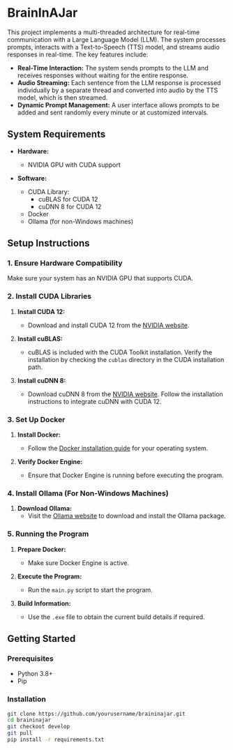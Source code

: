# BrainInAJar

This project implements a multi-threaded architecture for real-time communication with a Large Language Model (LLM). The system processes prompts, interacts with a Text-to-Speech (TTS) model, and streams audio responses in real-time. The key features include:

- **Real-Time Interaction:** The system sends prompts to the LLM and receives responses without waiting for the entire response.
- **Audio Streaming:** Each sentence from the LLM response is processed individually by a separate thread and converted into audio by the TTS model, which is then streamed.
- **Dynamic Prompt Management:** A user interface allows prompts to be added and sent randomly every minute or at customized intervals.


## System Requirements

- **Hardware:**
  - NVIDIA GPU with CUDA support

- **Software:**
  - CUDA Library:
    - cuBLAS for CUDA 12
    - cuDNN 8 for CUDA 12
  - Docker
  - Ollama (for non-Windows machines)

## Setup Instructions

### 1. Ensure Hardware Compatibility

Make sure your system has an NVIDIA GPU that supports CUDA.

### 2. Install CUDA Libraries

1. **Install CUDA 12:**
   - Download and install CUDA 12 from the [NVIDIA website](https://developer.nvidia.com/cuda-downloads).

2. **Install cuBLAS:**
   - cuBLAS is included with the CUDA Toolkit installation. Verify the installation by checking the `cublas` directory in the CUDA installation path.

3. **Install cuDNN 8:**
   - Download cuDNN 8 from the [NVIDIA website](https://developer.nvidia.com/cudnn). Follow the installation instructions to integrate cuDNN with CUDA 12.

### 3. Set Up Docker

1. **Install Docker:**
   - Follow the [Docker installation guide](https://docs.docker.com/get-docker/) for your operating system.

2. **Verify Docker Engine:**
   - Ensure that Docker Engine is running before executing the program.

### 4. Install Ollama (For Non-Windows Machines)

1. **Download Ollama:**
   - Visit the [Ollama website](https://ollama.com/) to download and install the Ollama package.

### 5. Running the Program

1. **Prepare Docker:**
   - Make sure Docker Engine is active.

2. **Execute the Program:**
   - Run the `main.py` script to start the program.

3. **Build Information:**
   - Use the `.exe` file to obtain the current build details if required.

## Getting Started

### Prerequisites

- Python 3.8+
- Pip

### Installation

```bash
git clone https://github.com/yourusername/braininajar.git
cd braininajar
git checkoot develop
git pull
pip install -r requirements.txt